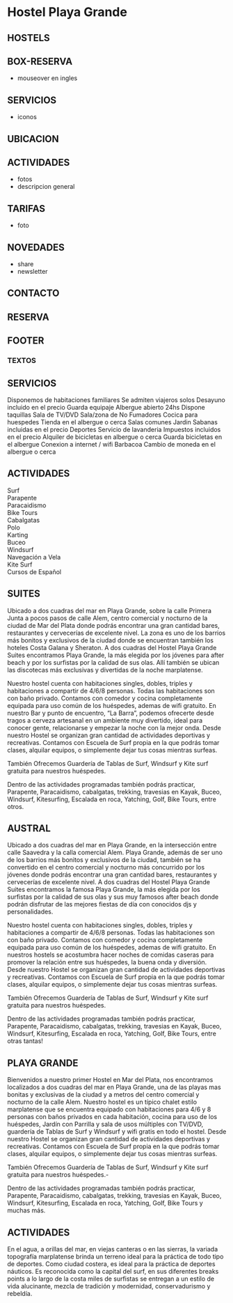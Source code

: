 # Hostel Playa Grande

## HOSTELS 

## BOX-RESERVA
- mouseover en ingles

## SERVICIOS
- iconos

## UBICACION

## ACTIVIDADES
- fotos
- descripcion general

## TARIFAS
- foto

## NOVEDADES
- share
- newsletter

## CONTACTO

## RESERVA

## FOOTER



### TEXTOS ###

## SERVICIOS ##

Disponemos de habitaciones familiares
Se admiten viajeros solos
Desayuno incluido en el precio
Guarda equipaje
Albergue abierto 24hs
Dispone taquillas
Sala de TV/DVD
Sala/zona de No Fumadores
Cocica para huespedes
Tienda en el albergue o cerca
Salas comunes
Jardin
Sabanas incluidas en el precio
Deportes
Servicio de lavanderia
Impuestos incluidos en el precio
Alquiler de bicicletas en albergue o cerca
Guarda bicicletas en el albergue
Conexion a internet / wifi
Barbacoa
Cambio de moneda en el albergue o cerca


## ACTIVIDADES ##

Surf	 
Parapente	 
Paracaidismo	 
Bike Tours	 
Cabalgatas	 
Polo	 
Karting	 
Buceo	 
Windsurf	 
Navegación a Vela	 
Kite Surf	 
Cursos de Español


## SUITES ##

Ubicado a dos cuadras del mar en Playa Grande, sobre la calle Primera Junta a pocos pasos de calle Alem, centro comercial y nocturno de la ciudad de Mar del Plata donde podrás encontrar una gran cantidad bares, restaurantes y cervecerías de excelente nivel. La zona es uno de los barrios más bonitos y exclusivos de la ciudad donde se encuentran también los hoteles Costa Galana y Sheraton. A dos cuadras del Hostel Playa Grande Suites encontramos Playa Grande, la más elegida por los jóvenes para after beach y por los surfistas por la calidad de sus olas. Allí también se ubican las discotecas más exclusivas y divertidas de la noche marplatense.

Nuestro hostel cuenta con habitaciones singles, dobles, triples y habitaciones a compartir de 4/6/8 personas. Todas las habitaciones son con baño privado. Contamos con comedor y cocina completamente equipada para uso común de los huéspedes, ademas de wifi gratuito. 
En nuestro Bar y punto de encuentro, “La Barra”, podemos ofrecerte desde tragos a cerveza artesanal en un ambiente muy divertido, ideal para conocer gente, relacionarse y empezar la noche con la mejor onda. 
Desde nuestro Hostel se organizan gran cantidad de actividades deportivas y recreativas. Contamos con Escuela de Surf propia en la que podrás tomar clases, alquilar equipos, o simplemente dejar tus cosas mientras surfeas.

También Ofrecemos Guardería de Tablas de Surf, Windsurf y Kite surf gratuita para nuestros huéspedes.

Dentro de las actividades programadas también podrás practicar, Parapente, Paracaidismo, cabalgatas, trekking, travesias en Kayak, Buceo, Windsurf, Kitesurfing,
Escalada en roca, Yatching, Golf, Bike Tours, entre otros.


## AUSTRAL ##

Ubicado a dos cuadras del mar en Playa Grande, en la intersección entre calle Saavedra y la calla comercial Alem. Playa Grande, además de ser uno de los barrios más bonitos y exclusivos de la ciudad, también se ha convertido en el centro comercial y nocturno más concurrido por los jóvenes donde podrás encontrar una gran cantidad bares, restaurantes y cervecerías de excelente nivel.  A dos cuadras del Hostel Playa Grande Suites encontramos la famosa Playa Grande, la más elegida por los surfistas por la calidad de sus olas y sus muy famosos after beach donde podrán disfrutar de las mejores fiestas de día con conocidos djs y personalidades. 

Nuestro hostel cuenta con habitaciones singles, dobles, triples y habitaciones a compartir de 4/6/8 personas. Todas las habitaciones son con baño privado. Contamos con comedor y cocina completamente equipada para uso común de los huéspedes, ademas de wifi gratuito. 
En nuestros hostels se acostumbra hacer noches de comidas caseras para promover la relación entre sus huéspedes, la buena onda y diversión. 
Desde nuestro Hostel se organizan gran cantidad de actividades deportivas y recreativas. Contamos con Escuela de Surf propia en la que podrás tomar clases, alquilar equipos, o simplemente dejar tus cosas mientras surfeas.

También Ofrecemos Guardería de Tablas de Surf, Windsurf y Kite surf gratuita para nuestros huéspedes.

Dentro de las actividades programadas también podrás practicar, Parapente, Paracaidismo, cabalgatas, trekking, travesias en Kayak, Buceo, Windsurf, Kitesurfing,
Escalada en roca, Yatching, Golf, Bike Tours, entre otras tantas!


## PLAYA GRANDE ##

Bienvenidos a nuestro primer Hostel en Mar del Plata, nos encontramos localizados a dos cuadras del mar en Playa Grande, una de las playas mas bonitas y exclusivas de la ciudad y a metros del centro comercial y nocturno de la calle Alem.
Nuestro hostel es un típico chalet estilo marplatense que se encuentra equipado con habitaciones para 4/6 y 8 personas con baños privados en cada habitación, cocina para uso de los huéspedes, Jardín con Parrilla y sala de usos múltiples con TV/DVD, guardería de Tablas de Surf y Windsurf y wifi gratis en todo el hostel.
Desde nuestro Hostel se organizan gran cantidad de actividades deportivas y recreativas. Contamos con Escuela de Surf propia en la que podrás tomar clases, alquilar equipos, o simplemente dejar tus cosas mientras surfeas.

También Ofrecemos Guardería de Tablas de Surf, Windsurf y Kite surf gratuita para nuestros huéspedes.-

Dentro de las actividades programadas también podrás practicar, Parapente, Paracaidismo, cabalgatas, trekking, travesias en Kayak, Buceo, Windsurf, Kitesurfing,
Escalada en roca, Yatching, Golf, Bike Tours y muchas más.


## ACTIVIDADES ##

En el agua, a orillas del mar, en viejas canteras o en las sierras, la variada topografía marplatense brinda un terreno ideal para la práctica de todo tipo de deportes.
Como ciudad costera, es ideal para la práctica de deportes náuticos. Es reconocida como la capital del surf, en sus diferentes breaks points a lo largo de la costa miles de surfistas se entregan a un estilo de vida alucinante, mezcla de tradición y modernidad, conservadurismo y rebeldía.
